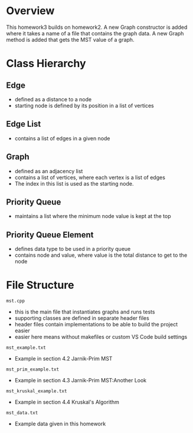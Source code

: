 # Overview
This homework3 builds on homework2.
A new Graph constructor is added where it takes a name of a file that contains the graph data.
A new Graph method is added that gets the MST value of a graph.

# Class Hierarchy
## Edge
- defined as a distance to a node
- starting node is defined by its position in a list of vertices

## Edge List
- contains a list of edges in a given node

## Graph
- defined as an adjacency list
- contains a list of vertices, where each vertex is a list of edges
- The index in this list is used as the starting node.

## Priority Queue
- maintains a list where the minimum node value is kept at the top

## Priority Queue Element
- defines data type to be used in a priority queue
- contains node and value, where value is the total distance to get to the node

# File Structure
`mst.cpp` 
- this is the main file that instantiates graphs and runs tests
- supporting classes are defined in separate header files
- header files contain implementations to be able to build the project easier
- easier here means without makefiles or custom VS Code build settings

`mst_example.txt`
- Example in section 4.2 Jarnik-Prim MST

`mst_prim_example.txt`
- Example in section 4.3 Jarnik-Prim MST:Another Look

`mst_kruskal_example.txt`
- Example in section 4.4 Kruskal's Algorithm

`mst_data.txt`
- Example data given in this homework
